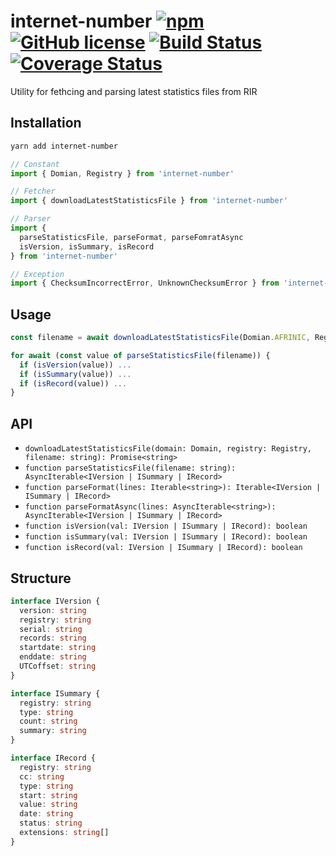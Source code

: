# internet-number [![npm](https://img.shields.io/npm/v/internet-number.svg?maxAge=2592000)](https://www.npmjs.com/package/internet-number) [![GitHub license](https://img.shields.io/badge/license-MIT-blue.svg)](https://raw.githubusercontent.com/BlackGlory/internet-number/master/LICENSE) [![Build Status](https://travis-ci.org/BlackGlory/internet-number.svg?branch=master)](https://travis-ci.org/BlackGlory/internet-number) [![Coverage Status](https://coveralls.io/repos/github/BlackGlory/internet-number/badge.svg)](https://coveralls.io/github/BlackGlory/internet-number)

Utility for fethcing and parsing latest statistics files from RIR

## Installation

```sh
yarn add internet-number
```

```javascript
// Constant
import { Domian, Registry } from 'internet-number'

// Fetcher
import { downloadLatestStatisticsFile } from 'internet-number'

// Parser
import {
  parseStatisticsFile, parseFormat, parseFomratAsync
  isVersion, isSummary, isRecord
} from 'internet-number'

// Exception
import { ChecksumIncorrectError, UnknownChecksumError } from 'internet-number'
```

## Usage

```typescript
const filename = await downloadLatestStatisticsFile(Domian.AFRINIC, Registry.AFRINIC, '/tmp/latest')

for await (const value of parseStatisticsFile(filename)) {
  if (isVersion(value)) ...
  if (isSummary(value)) ...
  if (isRecord(value)) ...
}
```

## API

* `downloadLatestStatisticsFile(domain: Domain, registry: Registry, filename: string): Promise<string>`
* `function parseStatisticsFile(filename: string): AsyncIterable<IVersion | ISummary | IRecord>`
* `function parseFormat(lines: Iterable<string>): Iterable<IVersion | ISummary | IRecord>`
* `function parseFormatAsync(lines: AsyncIterable<string>): AsyncIterable<IVersion | ISummary | IRecord>`
* `function isVersion(val: IVersion | ISummary | IRecord): boolean`
* `function isSummary(val: IVersion | ISummary | IRecord): boolean`
* `function isRecord(val: IVersion | ISummary | IRecord): boolean`

## Structure

```ts
interface IVersion {
  version: string
  registry: string
  serial: string
  records: string
  startdate: string
  enddate: string
  UTCoffset: string
}

interface ISummary {
  registry: string
  type: string
  count: string
  summary: string
}

interface IRecord {
  registry: string
  cc: string
  type: string
  start: string
  value: string
  date: string
  status: string
  extensions: string[]
}
```
